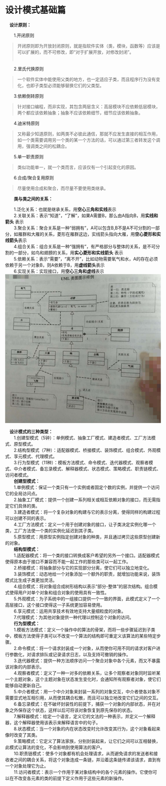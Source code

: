 # 设计模式基础篇 #

　**设计原则：**<br>

　　1.开闭原则　
> 开闭原则即为开放封闭原则，就是指软件实体（类，模块，函数等）应该是可以扩展的，而不可修改，即“对于扩展开放，对修改封闭”。<br>
　　

　　2.里氏代换原则
> 一个软件实体中能使用父类的地方，也一定适应子类，而且程序行为没有变化，也即子类型必须能够替换它们的父类型。<br>

　　3.依赖倒转原则
> 针对接口编程，而非实现，其包含两层含义：高层模块不应依赖低层模块，两个都应该依赖抽象；抽象不应该依赖细节，细节应该依赖抽象。

　　4.迪米特原则
> 又称最少知道原则，如两类不必彼此通信，那就不应发生直接的相互作用，如一个类需要调用另一个类的某一个方法的话，可以通过第三者转发这个调用，强调类之间的松耦合。<br>

　　5.单一职责原则
> 类似功能单一，就一个类而言，应该仅有一个引起变化的原因。<br>

　　6.合成/聚合复用原则
> 尽量使用合成和聚合，而尽量不要使用类继承。<br>

　　**类与类之间的关系：**<br>

　　1.泛化关系：也就是继承关系，用**空心三角和实线**表示<br>
　　2.关联关系：表示“知道”，“了解”，如果A需要B，那么由A指向B，用**实线和箭头** 表示<br>
　　3.聚合关系：聚合关系是一种“弱拥有”，A可以包含B,B不是A不可分割的一部分，如雁群和大雁的关系，菱形在雁群这边，实线箭头指向大雁，用**空心菱形和实线箭头**表示<br>
　　4.组合关系：组合关系是一种“强拥有”，有严格部分与整体的关系，是不可分割的一部分，如鸟和翅膀的关系，用**实心菱形和实线箭头** 表示<br>
　　5.依赖关系：表示“需要”，“离不开”，比如动物需要氧气和水，A的存在必须依赖于另一个对象B，则A依赖于B，用**虚线箭头**表示<br>
　　6.实现关系：实现接口，用**空心三角和虚线**表示<br>
![](https://github.com/herodll/myblog/blob/master/designPattern/%E8%AE%BE%E8%AE%A1%E6%A8%A1%E5%BC%8F%E5%9F%BA%E7%A1%80%E7%AF%87/%E7%B1%BB%E4%B8%8E%E7%B1%BB%E5%85%B3%E7%B3%BB%E5%9B%BE.jpg)

　**设计模式的三种类型：**<br>
　　1.创建型模式（5钟）：单例模式、抽象工厂模式、建造者模式、工厂方法模式、原型模式。<br>
　　2.结构型模式（7种）：适配器模式、桥接模式、装饰模式、组合模式、外观模式、享元模式、代理模式。<br>
　　3.行为型模式（11种）：模板方法模式、命令模式、迭代器模式、观察者模式、中介者模式、备忘录模式、解释器模式、状态模式、策略模式、职责链模式、访问者模式。<br>
　　**创建型模式：**<br>
　　1.单例模式：保证一个类只有一个实例或者固定个数的实例，并提供一个访问它的全局访问点。<br>
　　2.抽象工厂模式：提供一个创建一系列相关或相互依赖对象的接口，而无需指定它们具体的类。<br>
　　3.建造者模式：将一个复杂对象的构建与它的表示分离，使得同样的构建过程可以创建不同的表示。<br>
　　4.工厂方法模式：定义一个用于创建对象的接口，让子类决定实例化哪一个类，工厂方法使一个类的实例化延迟到其子类。<br>
　　5.原型模式：用原型实例指定创建对象的种类，并且通过拷贝这些原型创建新的对象。<br>
　　**结构型模式：**<br>
　　1.适配器模式：将一个类的接口转换成客户希望的另外一个接口。适配器模式使得原本由于接口不兼容而不能一起工作的那些类可以一起工作。<br>
　　2.桥接模式：将抽象部分与它的实现部分分离，使它们可以独立地变化。<br>
　　3.装饰模式：动态地给一个对象添加一个额外的职责，就增加功能来说，装饰模式比生成子类更加灵活。<br>
　　4.组合模式：将对象组合成树形结构以表示“部分-整体”的层次结构。组合模式使得用户对单个对象和组合对象的使用具有一致性。<br>
　　5.外观模式：为子系统中的一组接口提供一个一致的界面，此模式定义了一个高层接口，这个接口使得这一子系统更加容易使用。<br>
　　6.享元模式：运用共享技术有效地支持大量细粒度的对象。<br>
　　7.代理模式：为其他对象提供一种代理以控制这个对象的访问。<br>
　　**行为型模式：**<br>
　　1.模板方法模式：定义一个操作中的算法的骨架，而将一些步骤延迟到子类中，模板方法使得子类可以不改变一个算法的结构即可重定义该算法的某些特定步骤。<br>
　　2.命令模式：将一个请求封装成一个对象，从而使你可用不同的请求对客户进行参数化，对请求排队或记录请求日志，以及支持可撤销的操作。<br>
　　3.迭代器模式：提供一种方法顺序访问一个聚合对象中各个元素，而又不暴露该对象的内部表示。<br>
　　4.观察者模式：定义了一种一对多的依赖关系，让多个观察者对象同时监听某一个主题对象，这个主题对象在状态发生变化时，会通知所有观察者对象，使它们能够自动更新自己。<br>
　　5.中介者模式：用一个中介对象来封装一系列的对象交互，中介者使各对象不需要显式地互相引用，从而使其耦合松散，而且可以独立地改变它们之间的交互。
　　6.备忘录模式：在不破坏封装性的前提下，捕获一个对象的内部状态，并在对象之外保存这个状态，这样以后可将该对象恢复到原先保存的状态。<br>
　　7.解释器模式：给定一个语言，定义它的文法的一种表示，并定义一个解释器，这个解释器使用该表示来解释语言中的句子。<br>
　　8.状态模式：当一个对象的内在状态改变时允许改变其行为，这个对象看起来像时改变了其类。<br>
　　9.策略模式：它定义了算法家族，分别封装起来，让它们之间可以互相替换，此模式让算法的变化，不会影响到使用算法的客户。<br>
　　10.职责链模式：使多个对象都有机会处理请求，从而避免请求的发送者和接收者之间的耦合关系，将这个对象连成一条链，并沿着这条链传递该请求，直到有一个对象处理它为止。<br>
　　11.访问者模式：表示一个作用于某对象结构中的各个元素的操作。它使你可以在不改变各元素的类的前提下定义作用于这些元素的新操作。

